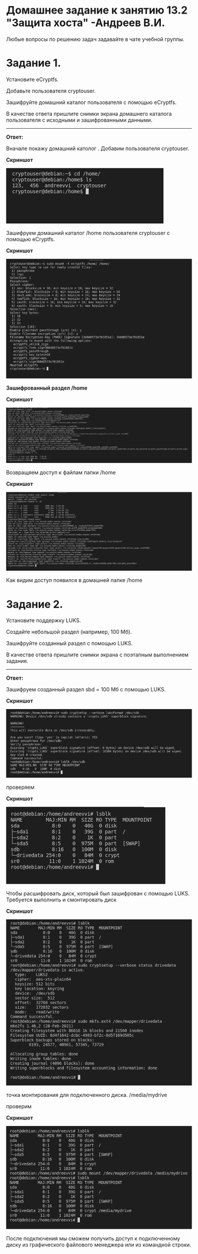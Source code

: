# Домашнее задание к занятию 13.2 "Защита хоста" -Андреев В.И.

Любые вопросы по решению задач задавайте в чате учебной группы.

# Задание 1.
Установите eCryptfs.

Добавьте пользователя cryptouser.

Зашифруйте домашний каталог пользователя с помощью eCryptfs.

В качестве ответа пришлите снимки экрана домашнего каталога пользователя с исходными и зашифрованными данными.

___
**Ответ:**

Вначале покажу домашний католог . Добавим пользователя cryptouser.

**Скриншот**

![Домашний католог](https://github.com/bag2000/netology-encrypt/blob/main/1.png)


Зашифруем домашний каталог /home пользователя cryptouser с помощью eCryptfs.

**Скриншот**

![шифрование](https://github.com/bag2000/netology-encrypt/blob/main/2.png)


**Зашифрованный раздел /home**

**Скриншот**

![Видим зашифрованный раздел](https://github.com/bag2000/netology-encrypt/blob/main/3.png)

Возвращяем доступ к файлам папки /home 

**Скриншот**

![Размонтирование и доступ к файлам](https://github.com/bag2000/netology-encrypt/blob/main/4.png)


Как видим доступ появился в домашней папке /home 

# Задание 2.
Установите поддержку LUKS.

Создайте небольшой раздел (например, 100 Мб).

Зашифруйте созданный раздел с помощью LUKS.

В качестве ответа пришлите снимки экрана с поэтапным выполнением задания.

___
**Ответ:**

Зашифруем созданный раздел sbd = 100 Мб с помощью LUKS.

**Скриншот**

![Снимок экрана от 2022-12-04 14-13-37](https://github.com/bag2000/netology-encrypt/blob/main/5.png)

проверяем 

**Скриншот**

![Снимок экрана от 2022-12-04 14-16-32](https://github.com/bag2000/netology-encrypt/blob/main/6.png)


Чтобы расшифровать диск, который был зашифрован с помощью LUKS. Требуется выполнить и смонтировать диск 

**Скриншот**

![Снимок экрана от 2022-12-04 14-18-19](https://github.com/bag2000/netology-encrypt/blob/main/7.png)

точка монтирования для подключенного диска.  /media/mydrive 

проверим

**Скриншот**

![Снимок экрана от 2022-12-04 14-21-35](https://github.com/bag2000/netology-encrypt/blob/main/8.png)

После подключения мы сможем получить доступ к подключенному диску из графического файлового менеджера или из командной строки.
